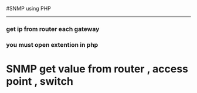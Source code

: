 #SNMP using  PHP
****
### get ip from router each gateway 
### you must open extention in php

# SNMP get value from router , access point , switch
